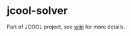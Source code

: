 # jcool-solver

Part of JCOOL project, see [wiki](https://github.com/cvut/JCOOL/wiki) for more details.
